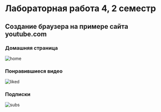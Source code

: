 # Лабораторная работа 4, 2 семестр

## Создание браузера на примере сайта youtube.com

### Домашняя страница

![home](https://user-images.githubusercontent.com/90747656/234253117-ef190512-f792-44e5-ac2f-6e247d6c678b.png)

### Понравившиеся видео

![liked](https://user-images.githubusercontent.com/90747656/234253172-39b9b6b4-1345-4131-b26f-ae6dfac9cdf5.png)

### Подписки

![subs](https://user-images.githubusercontent.com/90747656/234253197-e693323a-086c-435b-b69b-c7265efc1f23.png)
